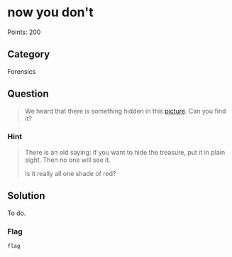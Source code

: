 # now you don't
Points: 200

## Category
Forensics

## Question
>We heard that there is something hidden in this [picture](files/nowYouDont.png). Can you find it? 

### Hint
>There is an old saying: if you want to hide the treasure, put it in plain sight. Then no one will see it.
>
>Is it really all one shade of red?

## Solution
To do.

### Flag
`flag`
